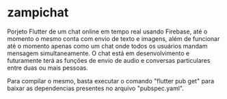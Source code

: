 # zampichat
Porjeto Flutter de um chat online em tempo real usando Firebase, até o momento o mesmo conta com envio de texto e imagens, além de funcionar até o momento apenas como um chat onde todos os usuários mandam mensagem simultaneamente.
O chat está em desenvolvimento e futuramente terá as funções de envio de audio e conversas particulares entre duas ou mais pessoas.

Para compilar o mesmo, basta executar o comando "flutter pub get" para baixar as dependencias presentes no arquivo "pubspec.yaml".
